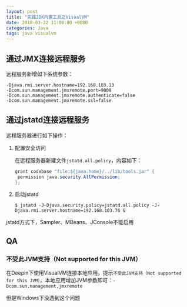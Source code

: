 ```yaml
---
layout: post
title: "实践JDK内置工具之VisualVM"
date: 2018-03-22 11:08:00 +0800
categories: Java
tags: java visualvm
---
```




## 通过JMX连接远程服务

远程服务新增如下系统参数：

```
-Djava.rmi.server.hostname=192.168.103.13
-Dcom.sun.management.jmxremote.port=9008
-Dcom.sun.management.jmxremote.authenticate=false
-Dcom.sun.management.jmxremote.ssl=false
```

## 通过jstatd连接远程服务

远程服务器进行如下操作：

1. 配置安全访问

   在远程服务器新建文件`jstatd.all.policy`，内容如下：

   ```java
   grant codebase "file:${java.home}/../lib/tools.jar" {
   	permission java.security.AllPermission;
   };
   ```

2. 启动jstatd

   ```shell
   $ jstatd -J-Djava.security.policy=jstatd.all.policy -J-Djava.rmi.server.hostname=192.168.103.76 &
   ```

jstatd方式下，Sampler、MBeans、JConsole不能启用

## QA

### 不受此JVM支持（Not supported for this JVM）

在Deepin下使用VisualVM连接本地应用，提示`不受此JVM支持（Not supported for this JVM）`，本地应用增加JVM参数即可：`-Dcom.sun.management.jmxremote`

但是Windows下没遇到这个问题